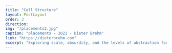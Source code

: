 ```yaml
---
title: "Cell Structure"
layout: PostLayout
order: 3
direction:
img: "/placements2.jpg"
caption: "placements - 2021 - Dieter Brehm"
link: "https://dieterbrehm.com"
excerpt: "Exploring scale, absurdity, and the levels of abstraction found in biology textbooks."
---
```


